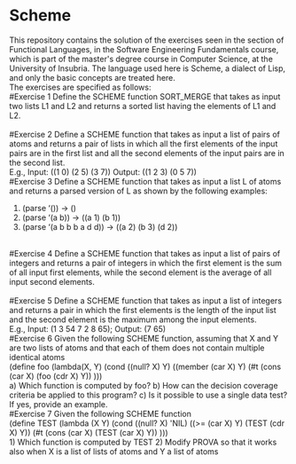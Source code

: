 # Scheme
This repository contains the solution of the exercises seen in the section of Functional Languages, in the Software Engineering Fundamentals course, which is part of the master's degree course in Computer Science, at the University of Insubria.
The language used here is Scheme, a dialect of Lisp, and only the basic concepts are treated here.<br />
The exercises are specified as follows:<br />
#Exercise 1
Define the SCHEME function SORT_MERGE that takes as input two lists L1 and L2 and
returns a sorted list having the elements of L1 and L2. <br />
<br />
#Exercise 2
Define a SCHEME function that takes as input a list of pairs of atoms and returns a pair of
lists in which all the first elements of the input pairs are in the first list and all the
second elements of the input pairs are in the second list.<br />
E.g., Input: ((1 0) (2 5) (3 7)) Output: ((1 2 3) (0 5 7))
<br />
#Exercise 3
Define a SCHEME function that takes as input a list L of atoms and returns a parsed
version of L as shown by the following examples:<br />
1. (parse ‘()) -> ()
2. (parse ‘(a b)) -> ((a 1) (b 1))
3. (parse ‘(a b b b a d d)) -> ((a 2) (b 3) (d 2))
<br />
#Exercise 4
Define a SCHEME function that takes as input a list of pairs of integers and returns a pair
of integers in which the first element is the sum of all input first elements, while the
second element is the average of all input second elements.<br />
<br />
#Exercise 5
Define a SCHEME function that takes as input a list of integers and returns a pair in which
the first elements is the length of the input list and the second element is the
maximum among the input elements.<br />
E.g., Input: (1 3 54 7 2 8 65); Output: (7 65)
<br />
#Exercise 6
Given the following SCHEME function, assuming that X and Y are two lists of atoms and
that each of them does not contain multiple identical atoms<br />
(define foo (lambda(X, Y)
  (cond ((null? X) Y)
        ((member (car X) Y)
        (#t (cons (car X) (foo (cdr X) Y))
  )))
<br />
a) Which function is computed by foo?
b) How can the decision coverage criteria be applied to this program?
c) Is it possible to use a single data test? If yes, provide an example.
<br />
#Exercise 7
Given the following SCHEME function<br />
(define TEST (lambda (X Y)
  (cond ((null? X) 'NIL)
  ((>= (car X) Y) (TEST (cdr X) Y))
  (#t (cons (car X) (TEST (car X) Y))
)))
<br />
1) Which function is computed by TEST
2) Modify PROVA so that it works also when X is a list of lists of atoms and Y a list
of atoms
